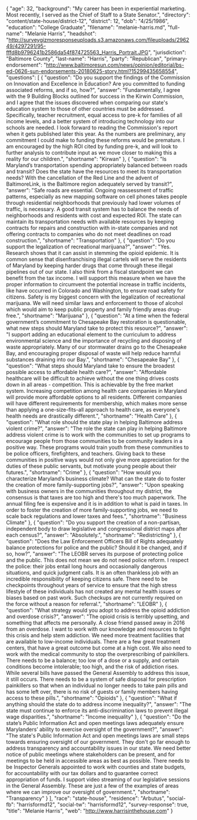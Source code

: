 {
  "age": 32,
  "background": "My career has been in experiential marketing. Most recently, I served as the Chief of Staff to a State Senator.",
  "directory": "content/state-house/district-12",
  "district": 12,
  "dob": "4/25/1986",
  "education": "College Graduate",
  "filename": "melanie-harris.md",
  "full-name": "Melanie Harris",
  "headshot": "http://surveygizmoresponseuploads.s3.amazonaws.com/fileuploads/296249/4297291/95-fffd8b9796241b2586da54f874725563_Harris_Portrait.JPG",
  "jurisdiction": "Baltimore County",
  "last-name": "Harris",
  "party": "Republican",
  "primary-endorsement": "http://www.baltimoresun.com/news/opinion/editorial/bs-ed-0626-sun-endorsements-20180625-story.html?15299435658554",
  "questions": [
    {
      "question": "Do you support the findings of the Commission on Innovation and Excellence in Education? Are you committed to funding associated reforms, and if so, how?",
      "answer": "Fundamentally, I agree with the 9 Building Blocks outlined for success in the Kirwin Commission, and I agree that the issues discovered when comparing our state's education system to those of other countries must be addressed. Specifically, teacher recruitment, equal access to pre-k for families of all income levels, and a better system of introducing technology into our schools are needed. I look forward to reading the Commission's report when it gets published later this year. As the numbers are preliminary, any commitment I could make to funding these reforms would be premature. I am encouraged by the high ROI cited by funding pre-k, and will look to further analysis to contribute input as we move closer to making this a reality for our children.",
      "shortname": "Kirwan"
    },
    {
      "question": "Is Maryland’s transportation spending appropriately balanced between roads and transit? Does the state have the resources to meet its transportation needs? With the cancellation of the Red Line and the advent of BaltimoreLink, is the Baltimore region adequately served by transit?",
      "answer": "Safe roads are essential. Ongoing reassessment of traffic patterns, especially as new mapping software on cell phones takes people through residential neighborhoods that previously had lower volumes of traffic, is necessary. A good transit system has to balance the needs of neighborhoods and residents with cost and expected ROI. The state can maintain its transportation needs with available resources by keeping contracts for repairs and construction with in-state companies and not offering contracts to companies who do not meet deadlines on road construction.",
      "shortname": "Transportation"
    },
    {
      "question": "Do you support the legalization of recreational marijuana?",
      "answer": "Yes. Research shows that it can assist in stemming the opioid epidemic. It is common sense that disenfranchising illegal cartels will serve the residents of Maryland by keeping harder drugs that come through these illegal pipelines out of our state. I also think from a fiscal standpoint we can benefit from the tax income. I will support this measure when we have the proper information to circumvent the potential increase in traffic incidents, like have occurred in Colorado and Washington, to ensure road safety for citizens. Safety is my biggest concern with the legalization of recreational marijuana. We will need similar laws and enforcement to those of alcohol which would aim to keep public property and family friendly areas drug-free.",
      "shortname": "Marijuana"
    },
    {
      "question": "At a time when the federal government’s commitment to Chesapeake Bay restoration is questionable, what new steps should Maryland take to protect this resource?",
      "answer": "I support adding an educational element to the curriculum to address environmental science and the importance of recycling and disposing of waste appropriately. Many of our stormwater drains go to the Chesapeake Bay, and encouraging proper disposal of waste will help reduce harmful substances draining into our Bay.",
      "shortname": "Chesapeake Bay"
    },
    {
      "question": "What steps should Maryland take to ensure the broadest possible access to affordable health care?",
      "answer": "Affordable healthcare will be difficult to achieve without the one thing drives costs down in all areas - competition. This is achievable by the free market system. Increasing competition among health care companies in Maryland will provide more affordable options to all residents. Different companies will have different requirements for membership, which makes more sense than applying a one-size-fits-all approach to health care, as everyone's health needs are drastically different.",
      "shortname": "Health Care"
    },
    {
      "question": "What role should the state play in helping Baltimore address violent crime?",
      "answer": "The role the state can play in helping Baltimore address violent crime is to work with the communities to set up programs to encourage people from those communities to be community leaders in a positive way. These programs would train youth from these communities to be police officers, firefighters, and teachers. Giving back to these communities in positive ways would not only give more appreciation for the duties of these public servants, but motivate young people about their futures.",
      "shortname": "Crime"
    },
    {
      "question": "How would you characterize Maryland’s business climate? What can the state do to foster the creation of more family-supporting jobs?",
      "answer": "Upon speaking with business owners in the communities throughout my district, the consensus is that taxes are too high and there's too much paperwork. The annual filing fee is expensive and it is in addition to what is paid in taxes. In order to foster the creation of more family-supporting jobs, we need to scale back regulations and lower taxes and fees.",
      "shortname": "Business Climate"
    },
    {
      "question": "Do you support the creation of a non-partisan, independent body to draw legislative and congressional district maps after each census?",
      "answer": "Absolutely.",
      "shortname": "Redistricting"
    },
    {
      "question": "Does the Law Enforcement Officers Bill of Rights adequately balance protections for police and the public? Should it be changed, and if so, how?",
      "answer": "The LEOBR serves its purpose of protecting police and the public. This does not mean we do not need police reform. I respect the police: their jobs entail long hours and occasionally dangerous situations, and quick judgment calls. It is an often thankless job with an incredible responsibility of keeping citizens safe. There need to be checkpoints throughout years of service to ensure that the high stress lifestyle of these individuals has not created any mental health issues or biases based on past work. Such checkups are not currently required on the force without a reason for referral.",
      "shortname": "LEOBR"
    },
    {
      "question": "What strategy would you adopt to address the opioid addiction and overdose crisis?",
      "answer": "The opioid crisis is terribly upsetting, and something that affects me personally. A close friend passed away in 2016 from an overdose. I want to work with our knowledge and resources to fight this crisis and help stem addiction. We need more treatment facilities that are available to low-income individuals. There are a few great treatment centers, that have a great outcome but come at a high cost. We also need to work with the medical community to stop the overprescribing of painkillers. There needs to be a balance; too low of a dose or a supply, and certain conditions become intolerable; too high, and the risk of addiction rises. While several bills have passed the General Assembly to address this issue, it still occurs. There needs to be a system of safe disposal for prescription painkillers so that when an individual no longer needs to take pain pills and has some left over, there is no risk of guests or family members having access to these pills.",
      "shortname": "Opioids"
    },
    {
      "question": "What if anything should the state do to address income inequality?",
      "answer": "The state must continue to enforce its anti-discrimination laws to prevent illegal wage disparities.",
      "shortname": "Income inequality"
    },
    {
      "question": "Do the state’s Public Information Act and open meetings laws adequately ensure Marylanders’ ability to exercise oversight of the government?",
      "answer": "The state's Public Information Act and open meetings laws are small steps towards ensuring oversight of our government. They don't go far enough to address transparency and accountability issues in our state. We need better notice of public meetings where stakeholders can be present, and for meetings to be held in accessible areas as best as possible. There needs to be Inspector Generals appointed to work with counties and state budgets, for accountability with our tax dollars and to guarantee correct appropriation of funds. I support video streaming of our legislative sessions in the General Assembly. These are just a few of the examples of areas where we can improve our oversight of government.",
      "shortname": "Transparency"
    }
  ],
  "race": "state-house",
  "residence": "Arbutus",
  "social-fb": "harrisformd12",
  "social-tw": "harrisformd12",
  "survey-response": true,
  "title": "Melanie Harris",
  "web": "http://www.harrisinthehouse.com"
}
